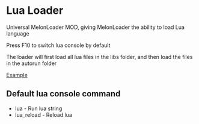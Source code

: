 # Lua Loader

Universal MelonLoader MOD, giving MelonLoader the ability to load Lua language

Press F10 to switch lua console by default

The loader will first load all lua files in the libs folder, and then load the files in the autorun folder

[Example](https://github.com/NeptuneQ/LuaLoader/tree/master/example)

## Default lua console command

* lua - Run lua string
* lua_reload - Reload lua
